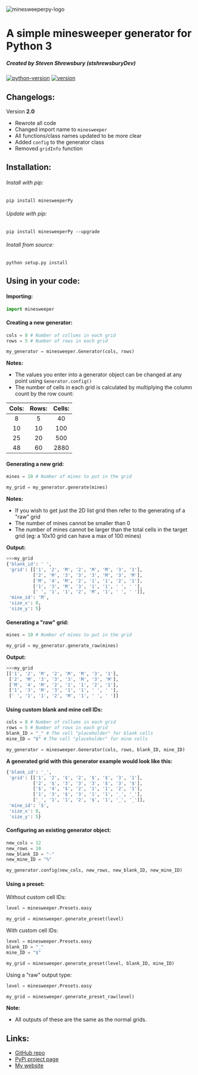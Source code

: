 ![minesweeperpy-logo](https://raw.githubusercontent.com/stshrewsburyDev/minesweeperPy/master/images/logo.png "minesweeperPy logo")

A simple minesweeper generator for Python 3
===========================================

##### Created by Steven Shrewsbury (stshrewsburyDev)

[![python-version](https://img.shields.io/pypi/pyversions/minesweeperPy.svg)](https://pypi.python.org/pypi/minesweeperPy)
[![version](https://img.shields.io/pypi/v/minesweeperPy.svg)](https://pypi.python.org/pypi/minesweeperPy)

Changelogs:
-----------
Version **2.0**

* Rewrote all code
* Changed import name to `minesweeper`
* All functions/class names updated to be more clear
* Added `config` to the generator class
* Removed `gridInfo` function

Installation:
-------------

###### Install with pip:
```
pip install minesweeperPy
```

###### Update with pip:
```
pip install minesweeperPy --upgrade
```

###### Install from source:
```
python setup.py install
```

Using in your code:
-------------------
#### Importing:
```py
import minesweeper
```

#### Creating a new generator:
```py
cols = 8 # Number of collums in each grid
rows = 5 # Number of rows in each grid

my_generator = minesweeper.Generator(cols, rows)
```

**Notes:**
* The values you enter into a generator object can be changed at any point using `Generator.config()` 
* The number of cells in each grid is calculated by multiplying the column count by the row count:

| Cols: | Rows: | Cells: |
|:-----:|:-----:|:------:|
| 8     | 5     | 40     |
| 10    | 10    | 100    |
| 25    | 20    | 500    |
| 48    | 60    | 2880   |

#### Generating a new grid:
```py
mines = 10 # Number of mines to put in the grid

my_grid = my_generator.generate(mines)
```

**Notes:**
* If you wish to get just the 2D list grid then refer to the generating of a "raw" grid
* The number of mines cannot be smaller than 0
* The number of mines cannot be larger than the total cells in the target grid (eg: a 10x10 grid can have a max of 100 mines)

**Output:**
```py
>>>my_grid
{'blank_id': ' ',
 'grid': [['1', '2', 'M', '2', 'M', 'M', '3', '1'],
          ['2', 'M', '3', '3', '3', 'M', '3', 'M'],
          ['M', '4', 'M', '2', '1', '1', '2', '1'],
          ['1', '3', 'M', '3', '1', '1', ' ', ' '],
          [' ', '1', '1', '2', 'M', '1', ' ', ' ']],
 'mine_id': 'M',
 'size_x': 8,
 'size_y': 5}
```

#### Generating a "raw" grid:
```py
mines = 10 # Number of mines to put in the grid

my_grid = my_generator.generate_raw(mines)
```

**Output:**
```py
>>>my_grid
[['1', '2', 'M', '2', 'M', 'M', '3', '1'],
 ['2', 'M', '3', '3', '3', 'M', '3', 'M'],
 ['M', '4', 'M', '2', '1', '1', '2', '1'],
 ['1', '3', 'M', '3', '1', '1', ' ', ' '],
 [' ', '1', '1', '2', 'M', '1', ' ', ' ']]
```

#### Using custom blank and mine cell IDs:
```py
cols = 8 # Number of collums in each grid
rows = 5 # Number of rows in each grid
blank_ID = "_" # The cell "placeholder" for blank cells
mine_ID = "$" # The cell "placeholder" for mine cells

my_generator = minesweeper.Generator(cols, rows, blank_ID, mine_ID)
```

**A generated grid with this generator example would look like this:**
```py
{'blank_id': '_',
 'grid': [['1', '2', '$', '2', '$', '$', '3', '1'],
          ['2', '$', '3', '3', '3', '$', '3', '$'],
          ['$', '4', '$', '2', '1', '1', '2', '1'],
          ['1', '3', '$', '3', '1', '1', '_', '_'],
          ['_', '1', '1', '2', '$', '1', '_', '_']],
 'mine_id': '$',
 'size_x': 8,
 'size_y': 5}
```

#### Configuring an existing generator object:
```py
new_cols = 12
new_rows = 10
new_blank_ID = "-"
new_mine_ID = "%"

my_generator.config(new_cols, new_rows, new_blank_ID, new_mine_ID)
```

#### Using a preset:
Without custom cell IDs:
```py
level = minesweeper.Presets.easy

my_grid = minesweeper.generate_preset(level)
```

With custom cell IDs:
```py
level = minesweeper.Presets.easy
blank_ID = "_"
mine_ID = "$"

my_grid = minesweeper.generate_preset(level, blank_ID, mine_ID)
```

Using a "raw" output type:
```py
level = minesweeper.Presets.easy

my_grid = minesweeper.generate_preset_raw(level)
```

**Note:**
* All outputs of these are the same as the normal grids.

Links:
------
* [GitHub repo](https://github.com/stshrewsburyDev/minesweeperPy/)
* [PyPi project page](https://pypi.org/project/minesweeperPy/)
* [My website](https://stshrewsburydev.github.io/)
